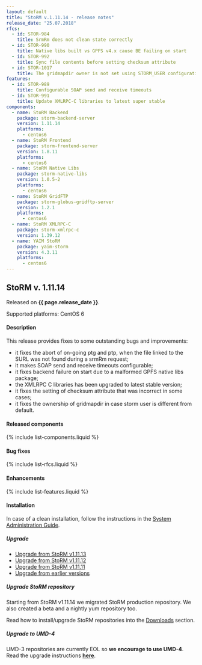 ```yaml
---
layout: default
title: "StoRM v.1.11.14 - release notes"
release_date: "25.07.2018"
rfcs:
  - id: STOR-984
    title: SrmRm does not clean state correctly
  - id: STOR-990
    title: Native libs built vs GPFS v4.x cause BE failing on start
  - id: STOR-992	
    title: Sync file contents before setting checksum attribute
  - id: STOR-1017
    title: The gridmapdir owner is not set using STORM_USER configuration variable
features:
  - id: STOR-989
    title: Configurable SOAP send and receive timeouts
  - id: STOR-991
    title: Update XMLRPC-C libraries to latest super stable
components:
  - name: StoRM Backend
    package: storm-backend-server
    version: 1.11.14
    platforms:
      - centos6
  - name: StoRM Frontend
    package: storm-frontend-server
    version: 1.8.11
    platforms:
      - centos6
  - name: StoRM Native Libs
    package: storm-native-libs
    version: 1.0.5-2
    platforms:
      - centos6
  - name: StoRM GridFTP
    package: storm-globus-gridftp-server
    version: 1.2.1
    platforms:
      - centos6
  - name: StoRM XMLRPC-C
    package: storm-xmlrpc-c
    version: 1.39.12
  - name: YAIM StoRM
    package: yaim-storm
    version: 4.3.11
    platforms:
      - centos6
---
```


## StoRM v. 1.11.14

Released on **{{ page.release_date }}**.

Supported platforms: <span class="label label-success">CentOS 6</span>

#### Description

This release provides fixes to some outstanding bugs and improvements:

* it fixes the abort of on-going ptg and ptp, when the file linked to the SURL was not found during a srmRm request;
* it makes SOAP send and receive timeouts configurable;
* it fixes backend failure on start due to a malformed GPFS native libs package;
* the XMLRPC C libraries has been upgraded to latest stable version;
* it fixes the setting of checksum attribute that was incorrect in some cases;
* it fixes the ownership of gridmapdir in case storm user is different from default.

#### Released components

{% include list-components.liquid %}

#### Bug fixes

{% include list-rfcs.liquid %}

#### Enhancements

{% include list-features.liquid %}

#### Installation

In case of a clean installation, follow the instructions in the [System Administration Guide][storm-sysadmin-guide].

##### Upgrade

- [Upgrade from StoRM v1.11.13][upgrade-from-13]
- [Upgrade from StoRM v1.11.12][upgrade-from-12]
- [Upgrade from StoRM v1.11.11][upgrade-from-11]
- [Upgrade from earlier versions][upgrade-from-old]

##### Upgrade StoRM repository

Starting from StoRM v1.11.14 we migrated StoRM production repository. We also created a beta and a nightly yum repository too.

Read how to install/upgrade StoRM repositories into the [Downloads][downloads-page] section.

##### Upgrade to UMD-4

UMD-3 repositories are currently EOL so **we encourage to use UMD-4**. Read the upgrade instructions **[here][umd-repos]**.

[storm-sysadmin-guide]: {{site.baseurl}}/documentation/sysadmin-guide
[umd-4-page]: http://repository.egi.eu/category/umd_releases/distribution/umd-4
[umd-repos]: {{site.baseurl}}/documentation/sysadmin-guide/1.11.14/#umdrepos
[gc-guide]: {{site.baseurl}}/documentation/sysadmin-guide/1.11.14/#requestsgarbagecollector
[how-to-json-report]: {{site.baseurl}}/documentation/how-to/how-to-publish-json-report/
[downloads-page]: {{site.baseurl}}/download.html#stable-releases

[upgrade-from-13]: {{site.baseurl}}/documentation/sysadmin-guide/1.11.14/#upgrade13
[upgrade-from-12]: {{site.baseurl}}/documentation/sysadmin-guide/1.11.14/#upgrade12
[upgrade-from-11]: {{site.baseurl}}/documentation/sysadmin-guide/1.11.14/#upgrade11
[upgrade-from-old]: {{site.baseurl}}/documentation/sysadmin-guide/1.11.14/#upgradeold
